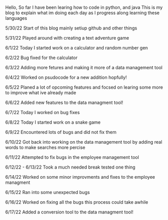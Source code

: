 Hello,
So far I have been learing how to code in python, and java
This is my blog to explain what im doing each day as I progress along learning these languages

5/30/22
Start of this blog mainly setiup github and other things

5/31/22
Played around with creating a text adventure game

6/1/22 
Today I started work on a calculator and random number gen

6/2/22 
Bug fixed for the calculator

6/3/22
Adding more fetures and making it more of a data management tool

6/4/22
Worked on psudocode for a new addition hopfully!

6/5/22
Planed a lot of opcoming features and focsed on learing some more to improve what ive already made

6/6/22 
Added new features to the data managment tool!

6/7/22
Today I worked on bug fixes

6/8/22
Today I started work on a snake game

6/9/22 
Encountered lots of bugs and did not fix them

6/10/22
Got back into working on the data management tool by adding real words to make searches more percise

6/11/22 
Attempted to fix bugs in the employee management tool

6/12/22 - 6/13/22
Took a much needed break tested one thing

6/14/22
Worked on some minor improvments and fixes to the employee managment

6/15/22
Ran into some unexpected bugs 

6/16/22
Worked on fixing all the bugs this process could take awhile

6/17/22
Added a conversion tool to the data managment tool!
